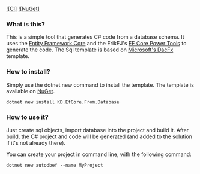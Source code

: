 [![CI]](https://github.com/k0zi/KD.EfCore.From.Database/actions/workflows/ci.yml)
[![NuGet]](https://www.nuget.org/packages/KD.EfCore.From.Database/)

### What is this?

This is a simple tool that generates C# code from a database schema. It uses the [Entity Framework Core](https://docs.microsoft.com/en-us/ef/core/) and the ErikEJ's [EF Core Power Tools](https://github.com/ErikEJ/EFCorePowerTools) to generate the code. The Sql template is based on [Microsoft's DacFx](https://github.com/microsoft/DacFx/tree/main/src/Microsoft.Build.Sql.Templates) template.

### How to install?

Simply use the dotnet new command to install the template. The template is available on [NuGet](https://www.nuget.org/packages/KD.EfCore.From.Database/).

```dotnet new install KD.EfCore.From.Database```

### How to use it?

Just create sql objects, import database into the project and build it. After build, the C# project and code will be generated (and added to the solution if it's not already there).

You can create your project in command line, with the following command:

```dotnet new autodbef --name MyProject```